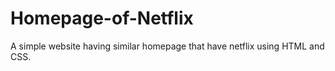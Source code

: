 # Homepage-of-Netflix
A simple website having similar homepage that have netflix using HTML and CSS.
